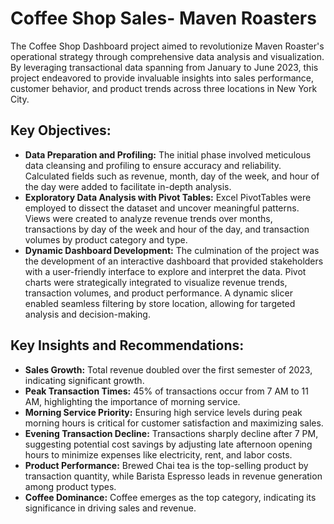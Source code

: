 # Coffee Shop Sales- Maven Roasters

The Coffee Shop Dashboard project aimed to revolutionize Maven Roaster's operational strategy through comprehensive data analysis and visualization. By leveraging transactional data spanning from January to June 2023, this project endeavored to provide invaluable insights into sales performance, customer behavior, and product trends across three locations in New York City.

## Key Objectives:
- **Data Preparation and Profiling:** The initial phase involved meticulous data cleansing and profiling to ensure accuracy and reliability. Calculated fields such as revenue, month, day of the week, and hour of the day were added to facilitate in-depth analysis.
- **Exploratory Data Analysis with Pivot Tables:** Excel PivotTables were employed to dissect the dataset and uncover meaningful patterns. Views were created to analyze revenue trends over months, transactions by day of the week and hour of the day, and transaction volumes by product category and type.
- **Dynamic Dashboard Development:** The culmination of the project was the development of an interactive dashboard that provided stakeholders with a user-friendly interface to explore and interpret the data. Pivot charts were strategically integrated to visualize revenue trends, transaction volumes, and product performance. A dynamic slicer enabled seamless filtering by store location, allowing for targeted analysis and decision-making.
  
## Key Insights and Recommendations:
- **Sales Growth:** Total revenue doubled over the first semester of 2023, indicating significant growth.
- **Peak Transaction Times:** 45% of transactions occur from 7 AM to 11 AM, highlighting the importance of morning service.
- **Morning Service Priority:** Ensuring high service levels during peak morning hours is critical for customer satisfaction and maximizing sales.
- **Evening Transaction Decline:** Transactions sharply decline after 7 PM, suggesting potential cost savings by adjusting late afternoon opening hours to minimize expenses like electricity, rent, and labor costs.
- **Product Performance:** Brewed Chai tea is the top-selling product by transaction quantity, while Barista Espresso leads in revenue generation among product types.
- **Coffee Dominance:** Coffee emerges as the top category, indicating its significance in driving sales and revenue.
